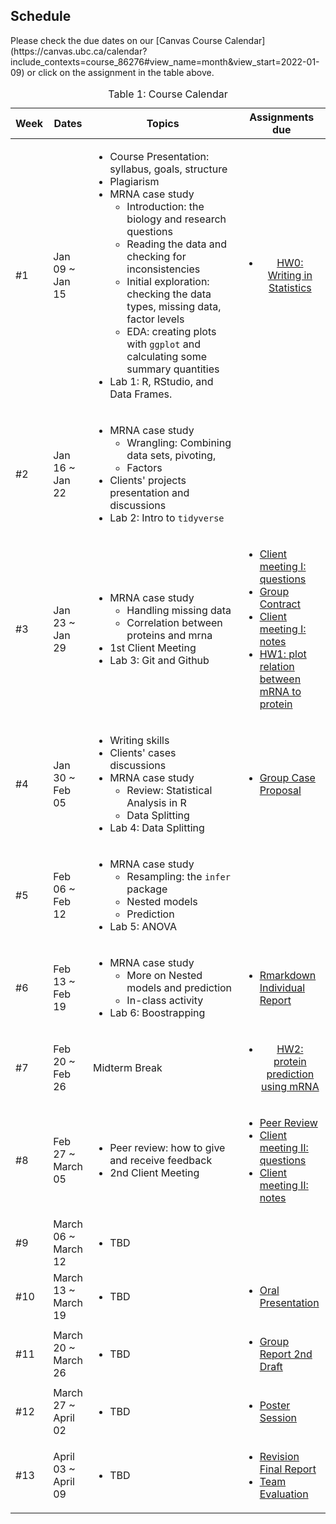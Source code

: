 ## Schedule

<p>Please check the due dates on our [Canvas Course Calendar](https://canvas.ubc.ca/calendar?include_contexts=course_86276#view_name=month&view_start=2022-01-09) or click on the assignment in the table above.</p>

<table id="course-schedule">
    <caption>Table 1: Course Calendar</caption>
    <thead>
        <tr>
            <th style="width: 100px;">Week</th>
            <th style="width: 150px;">Dates</th>
            <th style="width: 50%;">Topics</th>
            <th style="width: 28%;">Assignments due</th>
        </tr>
    </thead>
    <tbody>
        <tr>
            <td>#1</td> 
            <td>Jan 09 ~ Jan 15</td>
            <td style="text-align: left;">
                <ul>
                    <li>Course Presentation: syllabus, goals, structure</li>
                    <li>Plagiarism</li>
                    <li>
                        MRNA case study
                        <ul>
                            <li>Introduction: the biology and research questions</li>
                            <li>Reading the data and checking for inconsistencies</li>
                            <li>Initial exploration: checking the data types, missing data, factor levels</li>
                            <li>EDA: creating plots with <code>ggplot</code> and calculating some summary quantities</li>
                        </ul>
                    </li>
                    <li>Lab 1: R, RStudio, and Data Frames.</li>
                </ul>
            </td>
            <td style="text-align: center;">
                <ul>
                    <li> <a href="https://canvas.ubc.ca/courses/86276/assignments/1080957">HW0: Writing in Statistics</a></li>
                </ul>
            </td>
        </tr>
        <tr>
            <td>#2</td>
            <td>Jan 16 ~ Jan 22</td>
            <td style="text-align: left;">
                <ul>
                    <li>
                        MRNA case study
                        <ul>
                            <li>Wrangling: Combining data sets, pivoting, </li>
                            <li>Factors</li>
                        </ul>
                    </li>
                    <li>Clients' projects presentation and discussions</li>
                    <li>Lab 2: Intro to <code>tidyverse</code></li>
                </ul>
            </td>
            <td style="text-align: left;">
            </td>
        </tr>
        <tr>
            <td>#3</td>
            <td>Jan 23 ~ Jan 29</td>
            <td style="text-align: left;">
                <ul>
                    <li>
                        MRNA case study
                        <ul>
                            <li>Handling missing data</li>
                            <li>Correlation between proteins and mrna</li>
                        </ul>
                    </li>
                    <li>1st Client Meeting</li>
                    <li>Lab 3: Git and Github</li>
                </ul>
            </td>
            <td style="text-align: left;">
                <ul>
                    <li><a href="https://canvas.ubc.ca/courses/86276/assignments/1138858">Client meeting I: questions</a></li>
                    <li><a href="https://canvas.ubc.ca/courses/86276/assignments/1080950">Group Contract</a></li>
                    <li><a href="https://canvas.ubc.ca/courses/86276/assignments/1080942">Client meeting I: notes</a></li>
                    <li><a href="https://canvas.ubc.ca/courses/86276/assignments/1080945">HW1: plot relation between mRNA to protein</a></li>
                </ul>
            </td>
        </tr>
        <tr>
            <td>#4</td>
            <td> Jan 30 ~ Feb 05</td>
            <td style="text-align: left;">
                <ul>
                    <li>Writing skills</li>
                    <li>Clients' cases discussions</li>
                    <li>
                        MRNA case study
                        <ul>
                            <li>Review: Statistical Analysis in R</li>
                            <li>Data Splitting</li>
                        </ul>
                    </li>
                    <li>Lab 4: Data Splitting</li>
                </ul>
            </td>
            <td style="text-align: left;">
                <ul>
                    <li><a href="https://canvas.ubc.ca/courses/86276/assignments/1080947">Group Case Proposal</a></li>
                </ul>
            </td>
        </tr>
        <tr>
            <td>#5</td>
            <td>Feb 06 ~ Feb 12</td>
            <td style="text-align: left;">
                <ul>
                    <li>
                        MRNA case study
                        <ul>
                            <li>Resampling: the <code>infer</code> package</li>
                            <li>Nested models</li>
                            <li>Prediction</li>
                        </ul>
                    </li>
                    <li>Lab 5: ANOVA</li>
                </ul>
            </td>
            <td style="text-align: left;">
            </td>
        </tr>
        <tr>
            <td>#6</td>
            <td> Feb 13 ~ Feb 19 </td>
            <td style="text-align: left;">
                <ul>
                    <li>
                        MRNA case study
                        <ul>
                            <li>More on Nested models and prediction</li>
                            <li>In-class activity</li>
                        </ul>
                    </li>
                    <li>Lab 6: Boostrapping</li>
                </ul>
            </td>
            <td style="text-align: left;">
                <ul>
                    <li><a href="https://canvas.ubc.ca/courses/86276/assignments/1080953">Rmarkdown Individual Report</a></li>
                </ul>
            </td>
        </tr>
        <tr>
            <td>#7</td>
            <td> Feb 20 ~ Feb 26 </td>
            <td style="text-align: left;">
                    Midterm Break
            </td>
            <td style="text-align: center;">
                <ul>
                    <li><a href="https://canvas.ubc.ca/courses/86276/assignments/1080948">HW2: protein prediction using mRNA</a></li>
                </ul>
            </td>
        </tr>
        <tr>
            <td>#8</td>
            <td> Feb 27 ~ March 05 </td>
            <td style="text-align: left;">
                <ul>
                    <li>Peer review: how to give and receive feedback</li>
                    <li>2nd Client Meeting </li>
                </ul>
            </td>
            <td style="text-align: left;">
                <ul>
                    <li><a href="https://canvas.ubc.ca/courses/86276/assignments/1080954">Peer Review</a></li>
                    <li><a href="https://canvas.ubc.ca/courses/86276/assignments/1141758">Client meeting II: questions</a></li>
                    <li><a href="https://canvas.ubc.ca/courses/86276/assignments/1141762">Client meeting II: notes</a></li>
                </ul>
            </td>
        </tr>
        <tr>
            <td>#9</td>
            <td> March 06 ~ March 12 </td>
            <td style="text-align: left;">
                <ul>
                    <li>TBD</li>
                </ul>
            </td>
            <td style="text-align: left;">
            </td>
        </tr>
        <tr>
            <td>#10</td>
            <td> March 13 ~ March 19 </td>
            <td style="text-align: left;">
                <ul>
                    <li>TBD</li>
                </ul>
            </td>
            <td style="text-align: left;">
                <ul>
                    <li><a href="https://canvas.ubc.ca/courses/86276/assignments/1080949">Oral Presentation</a></li>
                </ul>
            </td>
        </tr>
        <tr>
            <td>#11</td>
            <td> March 20 ~ March 26 </td>
            <td style="text-align: left;">
                <ul>
                    <li>TBD</li>
                </ul>
            </td>
            <td style="text-align: left;">
                <ul>
                    <li><a href="https://canvas.ubc.ca/courses/86276/assignments/1080955">Group Report 2nd Draft</a></li>
                </ul>
            </td>
        </tr>
        <tr>
            <td>#12</td>
            <td> March 27 ~ April 02 </td>
            <td style="text-align: left;">
                <ul>
                    <li>TBD</li>
                </ul>
            </td>
            <td style="text-align: left;">
                <ul>
                    <li><a href="https://canvas.ubc.ca/courses/86276/assignments/1080952">Poster Session</a></li>
                </ul>
            </td>
        </tr>
        <tr>
            <td>#13</td>
            <td> April 03 ~ April 09 </td>
            <td style="text-align: left;">
                <ul>
                    <li>TBD</li>
                </ul>
            </td>
            <td style="text-align: left;">
                <ul>
                    <li><a href="https://canvas.ubc.ca/courses/86276/assignments/1080956">Revision Final Report</a></li>
                    <li><a href="https://canvas.ubc.ca/courses/86276/assignments/1080943">Team Evaluation</a></li>
                </ul>
            </td>
        </tr>
    </tbody>
</table>
